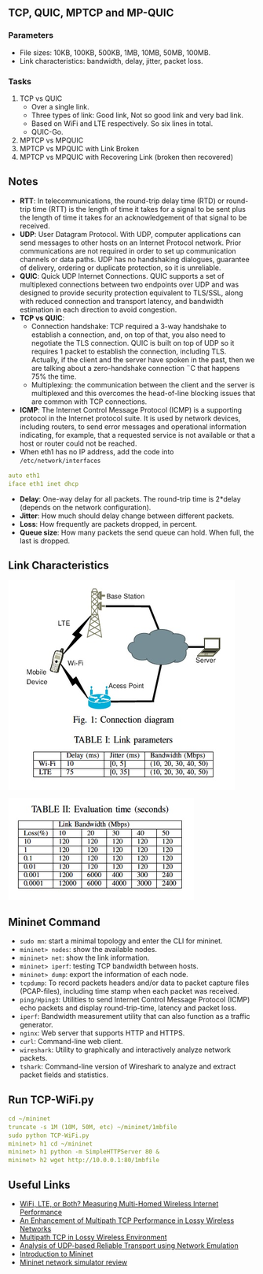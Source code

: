 ## TCP, QUIC, MPTCP and MP-QUIC  
### Parameters  
- File sizes: 10KB, 100KB, 500KB, 1MB, 10MB, 50MB, 100MB.  
- Link characteristics: bandwidth, delay, jitter, packet loss.  
### Tasks  
1. TCP vs QUIC  
   - Over a single link.  
   - Three types of link: Good link, Not so good link and very bad link.  
   - Based on WiFi and LTE respectively. So six lines in total.  
   - QUIC-Go.  
2. MPTCP vs MPQUIC  
3. MPTCP vs MPQUIC with Link Broken  
4. MPTCP vs MPQUIC with Recovering Link (broken then recovered)

## Notes  
- **RTT**: 
In telecommunications, the round-trip delay time (RTD) or round-trip time (RTT) is the length of time it takes for a signal to be sent plus the length of time it takes for an acknowledgement of that signal to be received.  
- **UDP**: User Datagram Protocol. With UDP, computer applications can send messages to other hosts on an Internet Protocol network. Prior communications are not required in order to set up communication channels or data paths. UDP has no handshaking dialogues, guarantee of delivery, ordering or duplicate protection, so it is unreliable.  
- **QUIC**: Quick UDP Internet Connections. QUIC supports a set of multiplexed connections between two endpoints over UDP and was designed to provide security protection equivalent to TLS/SSL, along with reduced connection and transport latency, and bandwidth estimation in each direction to avoid congestion.  
- **TCP vs QUIC**:  
   - Connection handshake: TCP required a 3-way handshake to establish a connection, and, on top of that, you also need to negotiate the TLS connection. QUIC is built on top of UDP so it requires 1 packet to establish the connection, including TLS. Actually, if the client and the server have spoken in the past, then we are talking about a zero-handshake connection ¨C that happens 75% the time.  
   - Multiplexing: the communication between the client and the server is multiplexed and this overcomes the head-of-line blocking issues that are common with TCP connections.  
- **ICMP**: The Internet Control Message Protocol (ICMP) is a supporting protocol in the Internet protocol suite. It is used by network devices, including routers, to send error messages and operational information indicating, for example, that a requested service is not available or that a host or router could not be reached.  
- When eth1 has no IP address, add the code into `/etc/network/interfaces`
```yml
auto eth1  
iface eth1 inet dhcp
```  
- **Delay**: One-way delay for all packets. The round-trip time is 2\*delay (depends on the network configuration).  
- **Jitter**: How much should delay change between different packets.  
- **Loss**: How frequently are packets dropped, in percent.  
- **Queue size**: How many packets the send queue can hold. When full, the last is dropped.  
## Link Characteristics  
![](figures/link-parameters.jpg)  

![](figures/packet-loss.jpg)
## Mininet Command  
- `sudo mn`: start a minimal topology and enter the CLI for mininet.  
- `mininet> nodes`: show the available nodes.  
- `mininet> net`: show the link information.  
- `mininet> iperf`: testing TCP bandwidth between hosts.  
- `mininet> dump`: export the information of each node.  
- `tcpdump`: To record packets headers and/or data to packet capture files (PCAP-files), including time stamp when each packet was received.  
- `ping/Hping3`: Utilities to send Internet Control Message Protocol (ICMP) echo packets and display round-trip-time, latency and packet loss.  
- `iperf`: Bandwidth measurement utility that can also function as a traffic generator.  
- `nginx`: Web server that supports HTTP and HTTPS.  
- `curl`: Command-line web client.  
- `wireshark`: Utility to graphically and interactively analyze network packets.  
- `tshark`:  Command-line version of Wireshark to analyze and extract packet fields and statistics.
## Run TCP-WiFi.py  
```yml  
cd ~/mininet  
truncate -s 1M (10M, 50M, etc) ~/mininet/1mbfile  
sudo python TCP-WiFi.py  
mininet> h1 cd ~/mininet  
mininet> h1 python -m SimpleHTTPServer 80 &  
mininet> h2 wget http://10.0.0.1:80/1mbfile
```
## Useful Links  
- [WiFi, LTE, or Both? Measuring Multi-Homed Wireless Internet Performance](http://web.mit.edu/ravinet/www/imc_submission.pdf)  
- [An Enhancement of Multipath TCP Performance in Lossy Wireless Networks](https://ieeexplore.ieee.org/document/7856155/)  
- [Multipath TCP in Lossy Wireless Environment](https://pdfs.semanticscholar.org/a9ed/bb069dfabd8d5113e6d8cedc6ec94d86a9b7.pdf)  
- [Analysis of UDP-based Reliable Transport using Network Emulation](http://www.diva-portal.org/smash/get/diva2:1023775/FULLTEXT02.pdf)  
- [Introduction to Mininet](https://github.com/mininet/mininet/wiki/Introduction-to-Mininet#what)  
- [Mininet network simulator review](http://www.brianlinkletter.com/mininet-test-drive/)
